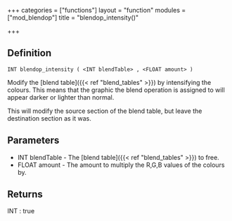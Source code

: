 +++
categories = ["functions"]
layout = "function"
modules = ["mod_blendop"]
title = "blendop_intensity()"

+++

## Definition

    INT blendop_intensity ( <INT blendTable> , <FLOAT amount> )

Modify the [blend table]({{< ref "blend_tables" >}}) by intensifying the colours. This means that the graphic the blend operation is assigned to will appear darker or lighter than normal.

This will modify the source section of the blend table, but leave the destination section as it was.

## Parameters

- INT blendTable - The [blend table]({{< ref "blend_tables" >}}) to free.
- FLOAT amount - The amount to multiply the R,G,B values of the colours by.

## Returns

INT : true
